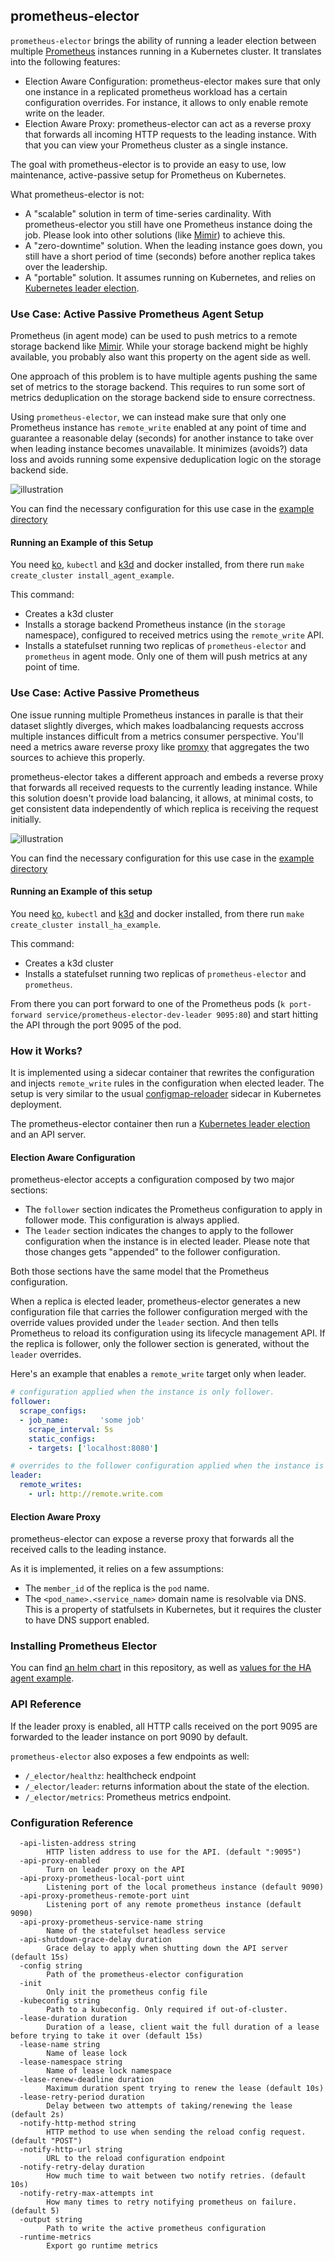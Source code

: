 ## prometheus-elector

`prometheus-elector` brings the ability of running a leader election between multiple [Prometheus](https://github.com/prometheus/prometheus) instances running in a Kubernetes cluster. It translates into the following features:

- Election Aware Configuration: prometheus-elector makes sure that only one instance in a replicated prometheus workload has a certain configuration overrides. For instance, it allows to only enable remote write on the leader.
- Election Aware Proxy: prometheus-elector can act as a reverse proxy that forwards all incoming HTTP requests to the leading instance. With that you can view your Prometheus cluster as a single instance.

The goal with prometheus-elector is to provide an easy to use, low maintenance, active-passive setup for Prometheus on Kubernetes.

What prometheus-elector is not:

- A "scalable" solution in term of time-series cardinality. With prometheus-elector you still have one Prometheus instance doing the job. Please look into other solutions (like [Mimir](https://github.com/grafana/mimir)) to achieve this.
- A "zero-downtime" solution. When the leading instance goes down, you still have a short period of time (seconds) before another replica takes over the leadership.
- A "portable" solution. It assumes running on Kubernetes, and relies on [Kubernetes leader election](https://kubernetes.io/blog/2016/01/simple-leader-election-with-kubernetes/).

### Use Case: Active Passive Prometheus Agent Setup

Prometheus (in agent mode) can be used to push metrics to a remote storage backend like [Mimir](https://grafana.com/oss/mimir/). While your storage backend might be highly available, you probably also want this property on the agent side as well.

One approach of this problem is to have multiple agents pushing the same set of metrics to the storage backend. This requires to run some sort of metrics deduplication on the storage backend side to ensure correctness.

Using `prometheus-elector`, we can instead make sure that only one Prometheus instance has `remote_write` enabled at any point of time and guarantee a reasonable delay (seconds) for another instance to take over when leading instance becomes unavailable. It minimizes (avoids?) data loss and avoids running some expensive deduplication logic on the storage backend side.

![illustration](./docs/assets/agent-diagram.svg)

You can find the necessary configuration for this use case in the [example directory](./example/k8s/agent-values.yaml)

#### Running an Example of this Setup

You need [ko](https://github.com/ko-build/ko), `kubectl` and [k3d](https://github.com/k3d-io/k3d) and docker installed, from there run `make create_cluster install_agent_example`.

This command:

- Creates a k3d cluster
- Installs a storage backend Prometheus instance (in the `storage` namespace), configured to received metrics using the `remote_write` API.
- Installs a statefulset running two replicas of `prometheus-elector` and `prometheus` in agent mode. Only one of them will push metrics at any point of time.

### Use Case: Active Passive Prometheus

One issue running multiple Prometheus instances in paralle is that their dataset slightly diverges, which makes loadbalancing requests accross multiple instances difficult from a metrics consumer perspective. You'll need a metrics aware reverse proxy like [promxy](https://github.com/jacksontj/promxy) that aggregates the two sources to achieve this properly.

prometheus-elector takes a different approach and embeds a reverse proxy that forwards all received requests to the currently leading instance. While this solution doesn't provide load balancing, it allows, at minimal costs, to get consistent data independently of which replica is receiving the request initially.

![illustration](./docs/assets/ha-diagram.svg)

You can find the necessary configuration for this use case in the [example directory](./example/k8s/ha-values.yaml)

#### Running an Example of this setup

You need [ko](https://github.com/ko-build/ko), `kubectl` and [k3d](https://github.com/k3d-io/k3d) and docker installed, from there run `make create_cluster install_ha_example`.

This command:

- Creates a k3d cluster
- Installs a statefulset running two replicas of `prometheus-elector` and `prometheus`.

From there you can port forward to one of the Prometheus pods (`k port-forward service/prometheus-elector-dev-leader 9095:80`) and start hitting the API through the port 9095 of the pod.

### How it Works?

It is implemented using a sidecar container that rewrites the configuration and injects `remote_write` rules in the configuration when elected leader. The setup is very similar to the usual [configmap-reloader](https://github.com/jimmidyson/configmap-reload) sidecar in Kubernetes deployment.

The prometheus-elector container then run a [Kubernetes leader election](https://kubernetes.io/blog/2016/01/simple-leader-election-with-kubernetes/) and an API server.

#### Election Aware Configuration

prometheus-elector accepts a configuration composed by two major sections:

- The `follower` section indicates the Prometheus configuration to apply in follower mode. This configuration is always applied.
- The `leader` section indicates the changes to apply to the follower configuration when the instance is in elected leader. Please note that those changes gets "appended" to the follower configuration.

Both those sections have the same model that the Prometheus configuration.

When a replica is elected leader, prometheus-elector generates a new configuration file that carries the follower configuration merged with the override values provided under the `leader` section. And then tells Prometheus to reload its configuration using its lifecycle management API. If the replica is follower, only the follower section is generated, without the `leader` overrides.

Here's an example that enables a `remote_write` target only when leader.

```yaml
# configuration applied when the instance is only follower.
follower:
  scrape_configs:
  - job_name:       'some job'
    scrape_interval: 5s
    static_configs:
    - targets: ['localhost:8080']

# overrides to the follower configuration applied when the instance is leader.
leader:
  remote_writes:
    - url: http://remote.write.com
```

#### Election Aware Proxy

prometheus-elector can expose a reverse proxy that forwards all the received calls to the leading instance.

As it is implemented, it relies on a few assumptions:

- The `member_id` of the replica is the `pod` name.
- The `<pod_name>.<service_name>` domain name is resolvable via DNS. This is a property of statfulsets in Kubernetes, but it requires the cluster to have DNS support enabled.

### Installing Prometheus Elector

You can find [an helm chart](./helm) in this repository, as well as [values for the HA agent example](./example/k8s/agent-values.yaml).

### API Reference

If the leader proxy is enabled, all HTTP calls received on the port 9095 are forwarded to the leader instance on port 9090 by default.

`prometheus-elector` also exposes a few endpoints as well:

- `/_elector/healthz`: healthcheck endpoint
- `/_elector/leader`: returns information about the state of the election.
- `/_elector/metrics`: Prometheus metrics endpoint.

### Configuration Reference

```
  -api-listen-address string
        HTTP listen address to use for the API. (default ":9095")
  -api-proxy-enabled
        Turn on leader proxy on the API
  -api-proxy-prometheus-local-port uint
        Listening port of the local prometheus instance (default 9090)
  -api-proxy-prometheus-remote-port uint
        Listening port of any remote prometheus instance (default 9090)
  -api-proxy-prometheus-service-name string
        Name of the statefulset headless service
  -api-shutdown-grace-delay duration
        Grace delay to apply when shutting down the API server (default 15s)
  -config string
        Path of the prometheus-elector configuration
  -init
        Only init the prometheus config file
  -kubeconfig string
        Path to a kubeconfig. Only required if out-of-cluster.
  -lease-duration duration
        Duration of a lease, client wait the full duration of a lease before trying to take it over (default 15s)
  -lease-name string
        Name of lease lock
  -lease-namespace string
        Name of lease lock namespace
  -lease-renew-deadline duration
        Maximum duration spent trying to renew the lease (default 10s)
  -lease-retry-period duration
        Delay between two attempts of taking/renewing the lease (default 2s)
  -notify-http-method string
        HTTP method to use when sending the reload config request. (default "POST")
  -notify-http-url string
        URL to the reload configuration endpoint
  -notify-retry-delay duration
        How much time to wait between two notify retries. (default 10s)
  -notify-retry-max-attempts int
        How many times to retry notifying prometheus on failure. (default 5)
  -output string
        Path to write the active prometheus configuration
  -runtime-metrics
        Export go runtime metrics
````
